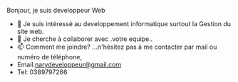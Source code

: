 Bonjour, je suis developpeur Web
- 👀 Je suis intéressé au developpement informatique surtout la Gestion du site web.
- 💞️ Je cherche à collaborer avec .votre equipe..
- 📫 Comment me joindre? ...n'hésitez pas à me contacter par mail ou numéro de téléphone,
- Email:narydeveloppeur@gmail.com
- Tel: 0389797266



